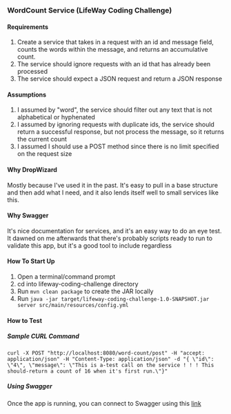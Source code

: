 ### WordCount Service (LifeWay Coding Challenge)

#### Requirements
1. Create a service that takes in a request with an id and message field, counts the words within the message, and returns an accumulative count.
2. The service should ignore requests with an id that has already been processed
3. The service should expect a JSON request and return a JSON response
 
#### Assumptions
1. I assumed by "word", the service should filter out any text that is not alphabetical or hyphenated
2. I assumed by ignoring requests with duplicate ids, the service should return a successful response, but not process the message, so it returns the current count
3. I assumed I should use a POST method since there is no limit specified on the request size

#### Why DropWizard
Mostly because I've used it in the past. It's easy to pull in a base structure and then add what I need, and it also lends itself well to small services like this.

#### Why Swagger
It's nice documentation for services, and it's an easy way to do an eye test. It dawned on me afterwards that there's probably scripts ready to run to validate this app, 
but it's a good tool to include regardless

#### How To Start Up
1. Open a terminal/command prompt
2. cd into lifeway-coding-challenge directory
3. Run `mvn clean package` to create the JAR locally
4. Run `java -jar target/lifeway-coding-challenge-1.0-SNAPSHOT.jar server src/main/resources/config.yml`

#### How to Test
##### Sample CURL Command
```
curl -X POST "http://localhost:8080/word-count/post" -H "accept: application/json" -H "Content-Type: application/json" -d "{ \"id\": \"4\", \"message\": \"This is a-test call on the service ! ! ! This should-return a count of 16 when it's first run.\"}"
```

##### Using Swagger
Once the app is running, you can connect to Swagger using this [link](http://localhost:8080/swagger) 
